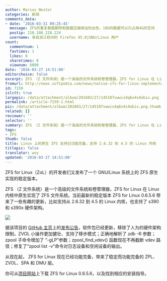 ```yaml
---
author: Marius Nestor
categories: 新闻
comments_data:
- date: '2016-03-31 09:25:45'
  message: ZFS的重复数据删除和数据压缩相当的出色，10G的数据可以只占用4G的空间
  postip: 218.108.228.224
  username: 来自浙江杭州的 Firefox 45.0|GNU/Linux 用户
count:
  commentnum: 1
  favtimes: 1
  likes: 0
  sharetimes: 0
  viewnum: 6890
date: '2016-03-27 14:51:00'
editorchoice: false
excerpt: ZFS （Z 文件系统）是一个高级的文件系统和卷管理器，ZFS for Linux 在 Linux 内核中原生实现了 ZFS 文件系统。
fromurl: http://news.softpedia.com/news/native-zfs-for-linux-implementation-now-supports-linux-kernel-4-5-and-s390-arch-502110.shtml
id: 7159
islctt: true
largepic: /data/attachment/album/201603/27/145107vwwis4q6x4s4obix.png
permalink: /article-7159-1.html
pic: /data/attachment/album/201603/27/145107vwwis4q6x4s4obix.png.thumb.jpg
related: []
reviewer: ''
selector: ''
summary: ZFS （Z 文件系统）是一个高级的文件系统和卷管理器，ZFS for Linux 在 Linux 内核中原生实现了 ZFS 文件系统。
tags:
- ZFS
thumb: false
title: Linux 上的原生 ZFS 支持已功能完备，支持 2.6.32 到 4.5 的 Linux 内核
titlepic: false
translator: wxy
updated: '2016-03-27 14:51:00'
---
```


ZFS for Linux（ZoL）的开发者们又发布了一个 GNU/Linux 系统上的 ZFS 原生实现的稳定版本。


ZFS （Z 文件系统）是一个高级的文件系统和卷管理器，ZFS for Linux 在 Linux 内核中原生实现了 ZFS 文件系统。当前最新的稳定版本 ZFS for Linux 0.6.5.6 带来了一些有趣的更新，比如支持从 2.6.32 到 4.5 的 Linux 内核，也支持了 s390 和 s390x 硬件架构。 


![](/data/attachment/album/201603/27/145107vwwis4q6x4s4obix.png)


据该项目的 [GitHub 主页](https://github.com/zfsonlinux/zfs)上的[发布公告](https://github.com/zfsonlinux/zfs/releases/tag/zfs-0.6.5.6)，软件包已经更新，移除了人为的硬件架构限制，ZVOL 小操作更加健壮、支持了移步模式；正确地解析了 zdb -R 参数；zpool 子命令增加了 “-gLP”参数；zpool\_find\_vdev() 函数现在不再截断 vdev 路径；修复了“zpool list -v”命令对日志设备和空闲设备的输出。


从现在起， ZFS for Linux 现在已经功能完备，带来了稳定而功能完备的 ZPL、ZVOL、SPA 和 DMU 层。


你可从[项目网站](http://zfsonlinux.org/)上下载 ZFS for Linux 0.6.5.6，以及找到相应的安装指导。